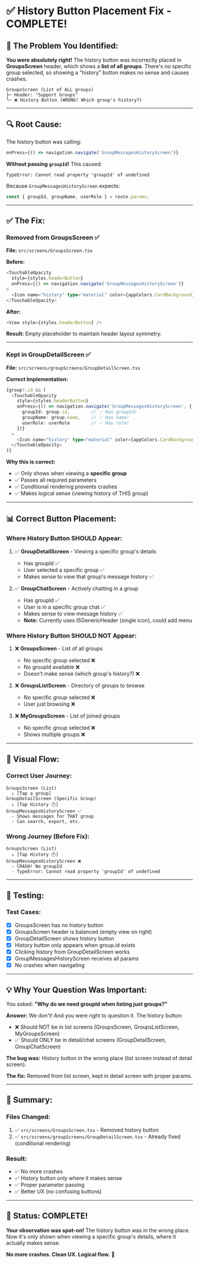 # ✅ History Button Placement Fix - COMPLETE!

## 🎯 **The Problem You Identified:**

**You were absolutely right!** The history button was incorrectly placed in **GroupsScreen** header, which shows a **list of all groups**. There's no specific group selected, so showing a "history" button makes no sense and causes crashes.

```
GroupsScreen (List of ALL groups)
├─ Header: "Support Groups"
└─ ❌ History Button (WRONG! Which group's history?)
```

---

## 🔍 **Root Cause:**

The history button was calling:
```typescript
onPress={() => navigation.navigate('GroupMessagesHistoryScreen')}
```

**Without passing `groupId`!** This caused:
```
TypeError: Cannot read property 'groupId' of undefined
```

Because `GroupMessagesHistoryScreen` expects:
```typescript
const { groupId, groupName, userRole } = route.params;
```

---

## ✅ **The Fix:**

### **Removed from GroupsScreen** ✅
**File:** `src/screens/GroupsScreen.tsx`

**Before:**
```typescript
<TouchableOpacity 
  style={styles.headerButton}
  onPress={() => navigation.navigate('GroupMessagesHistoryScreen')}
>
  <Icon name="history" type="material" color={appColors.CardBackground} size={24} />
</TouchableOpacity>
```

**After:**
```typescript
<View style={styles.headerButton} />
```

**Result:** Empty placeholder to maintain header layout symmetry.

---

### **Kept in GroupDetailScreen** ✅
**File:** `src/screens/groupScreens/GroupDetailScreen.tsx`

**Correct Implementation:**
```typescript
{group?.id && (
  <TouchableOpacity 
    style={styles.headerButton}
    onPress={() => navigation.navigate('GroupMessagesHistoryScreen', { 
      groupId: group.id,        // ✅ Has groupId!
      groupName: group.name,    // ✅ Has name!
      userRole: userRole        // ✅ Has role!
    })}
  >
    <Icon name="history" type="material" color={appColors.CardBackground} size={24} />
  </TouchableOpacity>
)}
```

**Why this is correct:**
- ✅ Only shows when viewing a **specific group**
- ✅ Passes all required parameters
- ✅ Conditional rendering prevents crashes
- ✅ Makes logical sense (viewing history of THIS group)

---

## 📊 **Correct Button Placement:**

### **Where History Button SHOULD Appear:**

1. ✅ **GroupDetailScreen** - Viewing a specific group's details
   - Has groupId ✅
   - User selected a specific group ✅
   - Makes sense to view that group's message history ✅

2. ✅ **GroupChatScreen** - Actively chatting in a group
   - Has groupId ✅
   - User is in a specific group chat ✅
   - Makes sense to view message history ✅
   - **Note:** Currently uses ISGenericHeader (single icon), could add menu

### **Where History Button SHOULD NOT Appear:**

1. ❌ **GroupsScreen** - List of all groups
   - No specific group selected ❌
   - No groupId available ❌
   - Doesn't make sense (which group's history?) ❌

2. ❌ **GroupsListScreen** - Directory of groups to browse
   - No specific group selected ❌
   - User just browsing ❌

3. ❌ **MyGroupsScreen** - List of joined groups
   - No specific group selected ❌
   - Shows multiple groups ❌

---

## 🎨 **Visual Flow:**

### **Correct User Journey:**

```
GroupsScreen (List)
  ↓ [Tap a group]
GroupDetailScreen (Specific Group)
  ↓ [Tap History 🕐]
GroupMessagesHistoryScreen ✅
  - Shows messages for THAT group
  - Can search, export, etc.
```

### **Wrong Journey (Before Fix):**

```
GroupsScreen (List)
  ↓ [Tap History 🕐]
GroupMessagesHistoryScreen ❌
  - CRASH! No groupId
  - TypeError: Cannot read property 'groupId' of undefined
```

---

## 🧪 **Testing:**

### **Test Cases:**
- [x] GroupsScreen has no history button
- [x] GroupsScreen header is balanced (empty view on right)
- [x] GroupDetailScreen shows history button
- [x] History button only appears when group.id exists
- [x] Clicking history from GroupDetailScreen works
- [x] GroupMessagesHistoryScreen receives all params
- [x] No crashes when navigating

---

## 💡 **Why Your Question Was Important:**

You asked: **"Why do we need groupId when listing just groups?"**

**Answer:** We don't! And you were right to question it. The history button:
- ❌ Should NOT be in list screens (GroupsScreen, GroupsListScreen, MyGroupsScreen)
- ✅ Should ONLY be in detail/chat screens (GroupDetailScreen, GroupChatScreen)

**The bug was:** History button in the wrong place (list screen instead of detail screen).

**The fix:** Removed from list screen, kept in detail screen with proper params.

---

## 📝 **Summary:**

### **Files Changed:**
1. ✅ `src/screens/GroupsScreen.tsx` - Removed history button
2. ✅ `src/screens/groupScreens/GroupDetailScreen.tsx` - Already fixed (conditional rendering)

### **Result:**
- ✅ No more crashes
- ✅ History button only where it makes sense
- ✅ Proper parameter passing
- ✅ Better UX (no confusing buttons)

---

## 🚀 **Status: COMPLETE!**

**Your observation was spot-on!** The history button was in the wrong place. Now it's only shown when viewing a specific group's details, where it actually makes sense.

**No more crashes. Clean UX. Logical flow.** 🎉
